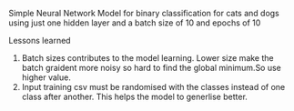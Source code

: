 Simple Neural Network Model for binary classification for cats and dogs
using just one hidden layer and a batch size of 10 and epochs of 10


Lessons learned
1) Batch sizes contributes to the model learning. Lower size make the batch graident more noisy so hard to find the global minimum.So use higher value.
2) Input training csv must be randomised with the classes instead of one class after another. This helps the model to generlise better.
   
